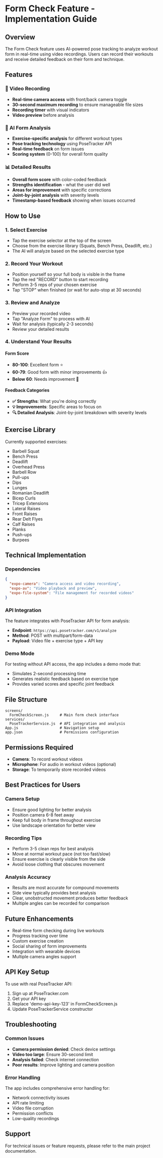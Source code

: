# Form Check Feature - Implementation Guide

## Overview

The Form Check feature uses AI-powered pose tracking to analyze workout form in real-time using video recordings. Users can record their workouts and receive detailed feedback on their form and technique.

## Features

### 🎥 Video Recording

- **Real-time camera access** with front/back camera toggle
- **30-second maximum recording** to ensure manageable file sizes
- **Recording timer** with visual indicators
- **Video preview** before analysis

### 🤖 AI Form Analysis

- **Exercise-specific analysis** for different workout types
- **Pose tracking technology** using PoseTracker API
- **Real-time feedback** on form issues
- **Scoring system** (0-100) for overall form quality

### 📊 Detailed Results

- **Overall form score** with color-coded feedback
- **Strengths identification** - what the user did well
- **Areas for improvement** with specific corrections
- **Joint-by-joint analysis** with severity levels
- **Timestamp-based feedback** showing when issues occurred

## How to Use

### 1. Select Exercise

- Tap the exercise selector at the top of the screen
- Choose from the exercise library (Squats, Bench Press, Deadlift, etc.)
- The AI will analyze based on the selected exercise type

### 2. Record Your Workout

- Position yourself so your full body is visible in the frame
- Tap the red "RECORD" button to start recording
- Perform 3-5 reps of your chosen exercise
- Tap "STOP" when finished (or wait for auto-stop at 30 seconds)

### 3. Review and Analyze

- Preview your recorded video
- Tap "Analyze Form" to process with AI
- Wait for analysis (typically 2-3 seconds)
- Review your detailed results

### 4. Understand Your Results

#### Form Score

- **80-100**: Excellent form ⭐
- **60-79**: Good form with minor improvements 👍
- **Below 60**: Needs improvement 💪

#### Feedback Categories

- **✅ Strengths**: What you're doing correctly
- **💡 Improvements**: Specific areas to focus on
- **🔍 Detailed Analysis**: Joint-by-joint breakdown with severity levels

## Exercise Library

Currently supported exercises:

- Barbell Squat
- Bench Press
- Deadlift
- Overhead Press
- Barbell Row
- Pull-ups
- Dips
- Lunges
- Romanian Deadlift
- Bicep Curls
- Tricep Extensions
- Lateral Raises
- Front Raises
- Rear Delt Flyes
- Calf Raises
- Planks
- Push-ups
- Burpees

## Technical Implementation

### Dependencies

```json
{
  "expo-camera": "Camera access and video recording",
  "expo-av": "Video playback and preview",
  "expo-file-system": "File management for recorded videos"
}
```

### API Integration

The feature integrates with PoseTracker API for form analysis:

- **Endpoint**: `https://api.posetracker.com/v1/analyze`
- **Method**: POST with multipart/form-data
- **Payload**: Video file + exercise type + API key

### Demo Mode

For testing without API access, the app includes a demo mode that:

- Simulates 2-second processing time
- Generates realistic feedback based on exercise type
- Provides varied scores and specific joint feedback

## File Structure

```
screens/
  FormCheckScreen.js     # Main form check interface
services/
  PoseTrackerService.js  # API integration and analysis
App.js                   # Navigation setup
app.json                 # Permissions configuration
```

## Permissions Required

- **Camera**: To record workout videos
- **Microphone**: For audio in workout videos (optional)
- **Storage**: To temporarily store recorded videos

## Best Practices for Users

### Camera Setup

- Ensure good lighting for better analysis
- Position camera 6-8 feet away
- Keep full body in frame throughout exercise
- Use landscape orientation for better view

### Recording Tips

- Perform 3-5 clean reps for best analysis
- Move at normal workout pace (not too fast/slow)
- Ensure exercise is clearly visible from the side
- Avoid loose clothing that obscures movement

### Analysis Accuracy

- Results are most accurate for compound movements
- Side view typically provides best analysis
- Clear, unobstructed movement produces better feedback
- Multiple angles can be recorded for comparison

## Future Enhancements

- Real-time form checking during live workouts
- Progress tracking over time
- Custom exercise creation
- Social sharing of form improvements
- Integration with wearable devices
- Multiple camera angles support

## API Key Setup

To use with real PoseTracker API:

1. Sign up at PoseTracker.com
2. Get your API key
3. Replace 'demo-api-key-123' in FormCheckScreen.js
4. Update PoseTrackerService constructor

## Troubleshooting

### Common Issues

- **Camera permission denied**: Check device settings
- **Video too large**: Ensure 30-second limit
- **Analysis failed**: Check internet connection
- **Poor results**: Improve lighting and camera position

### Error Handling

The app includes comprehensive error handling for:

- Network connectivity issues
- API rate limiting
- Video file corruption
- Permission conflicts
- Low-quality recordings

## Support

For technical issues or feature requests, please refer to the main project documentation.
